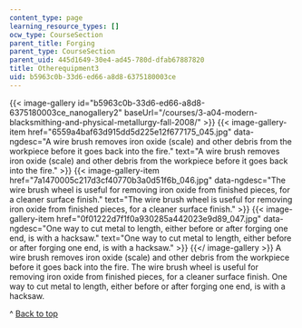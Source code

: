 ```yaml
---
content_type: page
learning_resource_types: []
ocw_type: CourseSection
parent_title: Forging
parent_type: CourseSection
parent_uid: 445d1649-30e4-ad45-780d-dfab67887820
title: Otherequipment3
uid: b5963c0b-33d6-ed66-a8d8-6375180003ce
---
```


{{< image-gallery id="b5963c0b-33d6-ed66-a8d8-6375180003ce_nanogallery2" baseUrl="/courses/3-a04-modern-blacksmithing-and-physical-metallurgy-fall-2008/" >}}
{{< image-gallery-item href="6559a4baf63d915dd5d225e12f677175_045.jpg" data-ngdesc="A wire brush removes iron oxide (scale) and other debris from the workpiece before it goes back into the fire." text="A wire brush removes iron oxide (scale) and other debris from the workpiece before it goes back into the fire." >}}
{{< image-gallery-item href="7a1470005c217d3cf40770b3a0d51f6b_046.jpg" data-ngdesc="The wire brush wheel is useful for removing iron oxide from finished pieces, for a cleaner surface finish." text="The wire brush wheel is useful for removing iron oxide from finished pieces, for a cleaner surface finish." >}}
{{< image-gallery-item href="0f01222d7f1f0a930285a442023e9d89_047.jpg" data-ngdesc="One way to cut metal to length, either before or after forging one end, is with a hacksaw." text="One way to cut metal to length, either before or after forging one end, is with a hacksaw." >}}
{{</ image-gallery >}}
A wire brush removes iron oxide (scale) and other debris from the workpiece before it goes back into the fire. The wire brush wheel is useful for removing iron oxide from finished pieces, for a cleaner surface finish. One way to cut metal to length, either before or after forging one end, is with a hacksaw.

^ [Back to top](#top)
